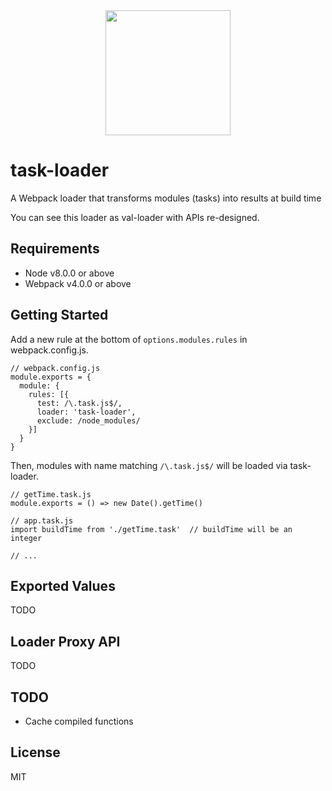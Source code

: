 <div align="center">
  <a href="https://github.com/webpack/webpack">
    <img width="200" height="200" src="https://webpack.js.org/assets/icon-square-big.svg">
  </a>
</div>

# task-loader

A Webpack loader that transforms modules (tasks) into results at build time

You can see this loader as val-loader with APIs re-designed.

## Requirements

- Node v8.0.0 or above
- Webpack v4.0.0 or above

## Getting Started

Add a new rule at the bottom of `options.modules.rules` in webpack.config.js.

```
// webpack.config.js
module.exports = {
  module: {
    rules: [{
      test: /\.task.js$/,
      loader: 'task-loader',
      exclude: /node_modules/
    }]
  }
}
```

Then, modules with name matching `/\.task.js$/` will be loaded via task-loader.

```
// getTime.task.js
module.exports = () => new Date().getTime()

```

```
// app.task.js
import buildTime from './getTime.task'  // buildTime will be an integer

// ...
```

## Exported Values

TODO

## Loader Proxy API

TODO

## TODO

- Cache compiled functions

## License

MIT
